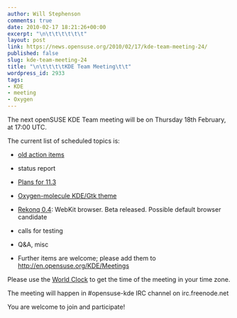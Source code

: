```yaml
---
author: Will Stephenson
comments: true
date: 2010-02-17 18:21:26+00:00
excerpt: "\n\t\t\t\t\t\t"
layout: post
link: https://news.opensuse.org/2010/02/17/kde-team-meeting-24/
published: false
slug: kde-team-meeting-24
title: "\n\t\t\t\tKDE Team Meeting\t\t"
wordpress_id: 2933
tags:
- KDE
- meeting
- Oxygen
---
```

The next openSUSE KDE Team meeting will be on Thursday 18th February, at 17:00 UTC.

The current list of scheduled topics is:



	
  * [old action items ](http://en.opensuse.org/KDE/Meetings/20100204)

	
  * status report

	
  * [Plans for 11.3](http://rekonq.sourceforge.net)

	
  * [Oxygen-molecule KDE/Gtk theme](http://www.kde-look.org/content/show.php?content=103741)

	
  * [Rekonq 0.4](http://rekonq.sourceforge.net/): WebKit browser. Beta released. Possible default browser candidate

	
  * calls for testing

	
  * Q&A, misc



	
  * Further items are welcome; please add them to [http://en.opensuse.org/KDE/Meetings ](http://en.opensuse.org/KDE/Meetings)


Please use the [World Clock](http://www.timeanddate.com/worldclock/fixedtime.html?day=18&amp;month=2&amp;year=2010&amp;hour=17&amp;min=0&amp;sec=0&amp;p1=0) to get the time of the meeting in your time zone.

The meeting will happen in #opensuse-kde IRC channel on irc.freenode.net

You are welcome to join and participate!		
